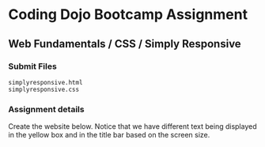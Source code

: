 # Coding Dojo Bootcamp Assignment  
## Web Fundamentals / CSS / Simply Responsive  

### Submit Files
```
simplyresponsive.html
simplyresponsive.css
```

### Assignment details  
Create the website below. Notice that we have different text being displayed in the yellow box and in the title bar based on the screen size.  
